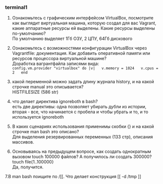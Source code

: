 ### terminal1

1. Ознакомьтесь с графическим интерфейсом VirtualBox, посмотрите как выглядит виртуальная машина, которую создал для вас Vagrant, какие аппаратные ресурсы ей выделены. Какие ресурсы выделены по-умолчанию?  
По умолчанию выделяет 1Гб ОЗУ, 2 ЦПУ, 64Гб дискового  

2. Ознакомьтесь с возможностями конфигурации VirtualBox через Vagrantfile: документация. Как добавить оперативной памяти или ресурсов процессора виртуальной машине?  
Доработка вагрантфайла записями вида:  
`config.vm.provider "virtualbox" do |v|  
  v.memory = 1024  
  v.cpus = 2  
end`  

3. какой переменной можно задать длину журнала history, и на какой строчке manual это описывается?  
HISTFILESIZE (586 str)  

4. что делает директива ignoreboth в bash?  
есть две директивы: одна позволяет убирать дубли из истории, вторая - все, что начинается с пробела и чтобы убрать и то, и то используется ignoreboth  

5. В каких сценариях использования применимы скобки {} и на какой строчке man bash это описано?  
Для выделения резервированных переменных (133 стр), описания массивов.

6. Основываясь на предыдущем вопросе, как создать однократным вызовом touch 100000 файлов? А получилось ли создать 300000?  
touch file{1..100000}  
Да, получится.

7.В man bash поищите по /\[\[. Что делает конструкция [[ -d /tmp ]]

















